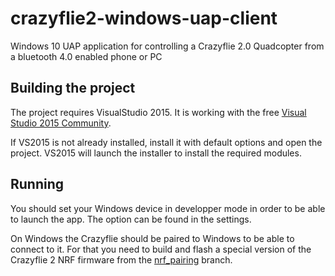 # crazyflie2-windows-uap-client
Windows 10 UAP application for controlling a Crazyflie 2.0 Quadcopter from a bluetooth 4.0 enabled phone or PC

## Building the project

The project requires VisualStudio 2015. It is working with the free
[Visual Studio 2015 Community](https://www.visualstudio.com/products/visual-studio-community-vs).

If VS2015 is not already installed, install it with default options and open the project.
VS2015 will launch the installer to install the required modules.

## Running

You should set your Windows device in developper mode in order to be able to launch the app.
The option can be found in the settings.

On Windows the Crazyflie should be paired to Windows to be able to connect to it.
For that you need to build and flash a special version of the Crazyflie 2 NRF firmware from the [nrf_pairing](https://github.com/theseankelly/crazyflie2-nrf-firmware/tree/nrf_pairing) branch.
